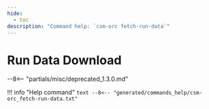 ```yaml
---
hide:
  - toc
description: "Command help: `csm-orc fetch-run-data`"
---
```

# Run Data Download

--8<-- "partials/misc/deprecated_1.3.0.md"

!!! info "Help command"
    ```text
    --8<-- "generated/commands_help/csm-orc_fetch-run-data.txt"
    ```